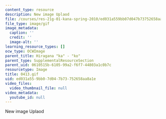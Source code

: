 ```yaml
---
content_type: resource
description: New image Uplaod
file: /courses/res-21g-01-kana-spring-2010/ed031a559bb07d047b73752658aa8a1e_0413.gif
file_type: image/gif
image_metadata:
  caption: ''
  credit: ''
  image-alt: ''
learning_resource_types: []
ocw_type: OCWImage
parent_title: Hiragana "ka" - "ko"
parent_type: SupplementalResourceSection
parent_uid: 0610515b-6105-99a2-f6f7-44803a1c0b7c
resourcetype: Image
title: 0413.gif
uid: ed031a55-9bb0-7d04-7b73-752658aa8a1e
video_files:
  video_thumbnail_file: null
video_metadata:
  youtube_id: null
---
```

New image Uplaod


